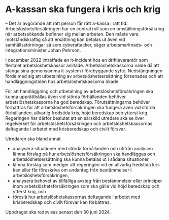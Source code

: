 # A-kassan ska fungera i kris och krig

– Det är avgörande att rätt person får rätt a\-kassa i rätt tid. Arbetslöshetsförsäkringen har en central roll som en omställningsförsäkring när arbetssökande befinner sig mellan arbeten. Den måste vara motståndskraftig så att ersättning kan betalas ut även vid samhällsstörningar så som cyberattacker, säger arbetsmarknads\- och integrationsminister Johan Pehrson.

I december 2022 inträffade en it\-incident hos en driftleverantör som flertalet arbetslöshetskassor anlitade. Arbetslöshetskassorna valde då att stänga sina gemensamma it\-system i förebyggande syfte. Nedstängningen förde med sig att utbetalning av arbetslöshetsersättning försenades och att handläggningstiden hos arbetslöshetskassorna ökade.

För att handläggning och utbetalning av arbetslöshetsförsäkringen ska kunna upprätthållas även vid störda förhållanden behöver arbetslöshetskassorna ha god beredskap. Förutsättningarna behöver förbättras för att arbetslöshetsförsäkringen ska fungera även vid störda förhållanden, allvarlig fredstida kris, höjd beredskap och ytterst krig. Regeringen har därför beslutat att en särskild utredare ska se över regelverket för arbetslöshetsförsäkringen och arbetslöshetskassornas deltagande i arbetet med krisberedskap och civilt försvar.

Utredaren ska bland annat

* analysera situationer med störda förhållanden och utifrån analysen lämna förslag på hur arbetslöshetsförsäkringen ska handläggas och arbetslöshetsersättning ska kunna betalas ut i sådana situationer,
* lämna förslag som medger att regeringen vid en allvarlig fredstida kris kan eller får föreskriva om undantag från bestämmelser i arbetslöshetsförsäkringen,
* analysera behovet av tillfälliga avsteg från bestämmelser eller principer inom arbetslöshetsförsäkringen som ska gälla vid höjd beredskap och ytterst krig, och
* föreslå hur arbetslöshetskassornas deltagande i arbetet med krisberedskap och civilt försvar kan förbättras.

Uppdraget ska redovisas senast den 30 juni 2024\.
